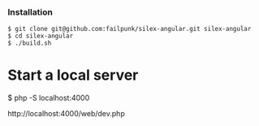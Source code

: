 
### Installation
```
$ git clone git@github.com:failpunk/silex-angular.git silex-angular
$ cd silex-angular
$ ./build.sh
```

# Start a local server
$ php -S localhost:4000

http://localhost:4000/web/dev.php
